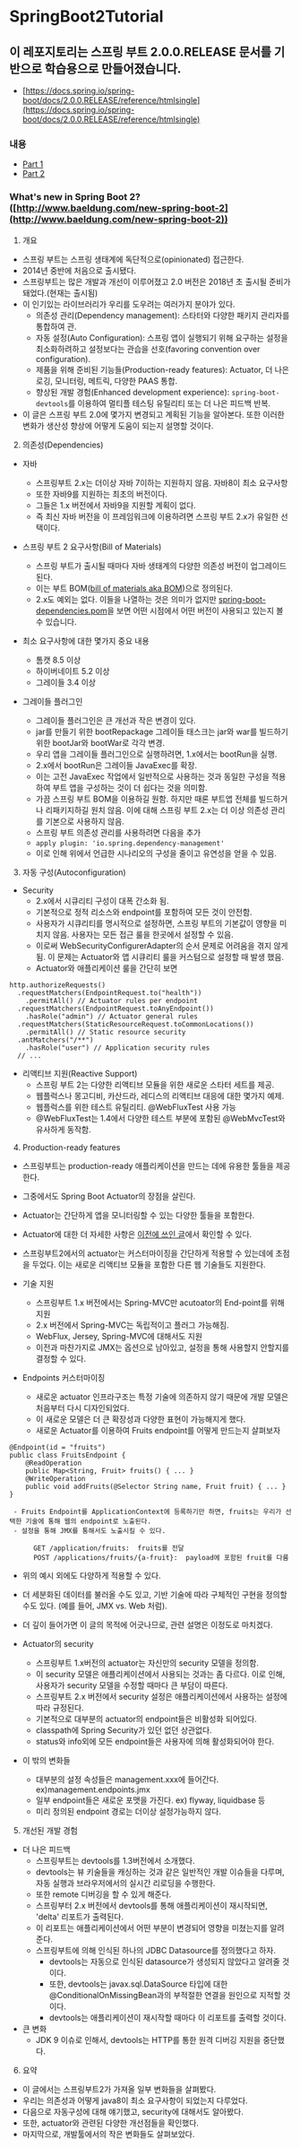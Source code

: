 # SpringBoot2Tutorial

## 이 레포지토리는 스프링 부트 2.0.0.RELEASE 문서를 기반으로 학습용으로 만들어졌습니다.

- [https://docs.spring.io/spring-boot/docs/2.0.0.RELEASE/reference/htmlsingle](https://docs.spring.io/spring-boot/docs/2.0.0.RELEASE/reference/htmlsingle)

### 내용

- [Part 1](https://github.com/lky1001/SpringBoot2Tutorial/tree/part1)
- [Part 2](https://github.com/lky1001/SpringBoot2Tutorial/tree/part2)

### What's new in Spring Boot 2? ([http://www.baeldung.com/new-spring-boot-2](http://www.baeldung.com/new-spring-boot-2))

1. 개요

  - 스프링 부트는 스프링 생태계에 독단적으로(opinionated) 접근한다.
  - 2014년 중반에 처음으로 출시됐다.
  - 스프링부트는 많은 개발과 개선이 이루어졌고 2.0 버전은 2018년 초 출시될 준비가 돼었다.(현재는 출시됨)
  - 이 인기있는 라이브러리가 우리를 도우려는 여러가지 분야가 있다.
    - 의존성 관리(Dependency management): 스타터와 다양한 패키지 관리자를 통합하여 관.
    - 자동 설정(Auto Configuration): 스프링 앱이 실행되기 위해 요구하는 설정을 최소화하려하고 설정보다는 관습을 선호(favoring convention over configuration).
    - 제품을 위해 준비된 기능들(Production-ready features): Actuator, 더 나은 로깅, 모니터링, 메트릭, 다양한 PAAS 통합.
    - 향상된 개발 경험(Enhanced development experience): `spring-boot-devtools`를 이용하여 멀티플 테스팅 유틸리티 또는 더 나은 피드백 반복.
  - 이 글은 스프링 부트 2.0에 몇가지 변경되고 계획된 기능을 알아본다. 또한 이러한 변화가 생산성 향상에 어떻게 도움이 되는지 설명할 것이다.

2. 의존성(Dependencies)

  - 자바
    - 스프링부트 2.x는 더이상 자바 7이하는 지원하지 않음. 자바8이 최소 요구사항
    - 또한 자바9를 지원하는 최초의 버전이다.
    - 그들은 1.x 버전에서 자바9을 지원할 계획이 없다.
    - 즉 최신 자바 버전을 이 프레임워크에 이용하려면 스프링 부트 2.x가 유일한 선택이다.

  - 스프링 부트 2 요구사항(Bill of Materials)
    - 스프링 부트가 출시될 때마다 자바 생태계의 다양한 의존성 버전이 업그레이드 된다.
    - 이는 부트 BOM([bill of materials aka BOM](http://www.baeldung.com/spring-maven-bom))으로 정의된다.
    - 2.x도 예외는 없다. 이들을 나열하는 것은 의미가 없지만 [spring-boot-dependencies.pom](https://github.com/spring-projects/spring-boot/blob/master/spring-boot-project/spring-boot-dependencies/pom.xml)을 보면 어떤 시점에서 어떤 버전이 사용되고 있는지 볼 수 있습니다.
  - 최소 요구사항에 대한 몇가지 중요 내용
    - 톰캣 8.5 이상
    - 하이버네이트 5.2 이상
    - 그레이들 3.4 이상

  - 그레이들 플러그인
    - 그레이들 플러그인은 큰 개선과 작은 변경이 있다.
    - jar를 만들기 위한 bootRepackage 그레이들 태스크는 jar와 war를 빌드하기 위한 bootJar와 bootWar로 각각 변경.
    - 우리 앱을 그레이들 플러그인으로 실행하려면, 1.x에서는 bootRun을 실행.
    - 2.x에서 bootRun은 그레이들 JavaExec를 확장.
    - 이는 고전 JavaExec 작업에서 일반적으로 사용하는 것과 동일한 구성을 적용하여 부트 앱을 구성하는 것이 더 쉽다는 것을 의미함.
    - 가끔 스프링 부트 BOM을 이용하길 원함. 하지만 때론 부트앱 전체를 빌드하거나 리패키지하길 원치 않음. 이에 대해 스프링 부트 2.x는 더 이상 의존성 관리를 기본으로 사용하지 않음.
    - 스프링 부트 의존성 관리를 사용하려면 다음을 추가
    - ```apply plugin: 'io.spring.dependency-management'```
    - 이로 인해 위에서 언급한 시나리오의 구성을 줄이고 유연성을 얻을 수 있음.

3. 자동 구성(Autoconfiguration)

  - Security
    - 2.x에서 시큐리티 구성이 대폭 간소화 됨.
    - 기본적으로 정적 리소스와 endpoint를 포함하여 모든 것이 안전함.
    - 사용자가 시큐리티를 명시적으로 설정하면, 스프링 부트의 기본값이 영향을 미치지 않음. 사용자는 모든 접근 룰을 한곳에서 설정할 수 있음.
    - 이로써 WebSecurityConfigurerAdapter의 순서 문제로 어려움을 겪지 않게 됨. 이 문제는 Actuator와 앱 시큐리티 룰을 커스텀으로 설정할 때 발생 했음.
    - Actuator와 애플리케이션 룰을 간단히 보면
```
http.authorizeRequests()
  .requestMatchers(EndpointRequest.to("health"))
    .permitAll() // Actuator rules per endpoint
  .requestMatchers(EndpointRequest.toAnyEndpoint())
    .hasRole("admin") // Actuator general rules
  .requestMatchers(StaticResourceRequest.toCommonLocations())
    .permitAll() // Static resource security
  .antMatchers("/**")
    .hasRole("user") // Application security rules
  // ...
```

  - 리액티브 지원(Reactive Support)
    - 스프링 부트 2는 다양한 리액티브 모듈을 위한 새로운 스타터 세트를 제공.
    - 웹플럭스나 몽고디비, 카산드라, 레디스의 리액티브 대응에 대한 몇가지 예제.
    - 웹플럭스를 위한 테스트 유틸리티. @WebFluxTest 사용 가능
    - @WebFluxTest는 1.4에서 다양한 테스트 부분에 포함된 @WebMvcTest와 유사하게 동작함.

4. Production-ready features

  - 스프링부트는 production-ready 애플리케이션을 만드는 데에 유용한 툴들을 제공한다.
  - 그중에서도 Spring Boot Actuator의 장점을 살린다.
  - Actuator는 간단하게 앱을 모니터링할 수 있는 다양한 툴들을 포함한다.
  - Actuator에 대한 더 자세한 사항은 [이전에 쓰인 글](http://www.baeldung.com/spring-boot-actuators)에서 확인할 수 있다.
  - 스프링부트2에서의 actuator는 커스터마이징을 간단하게 적용할 수 있는데에 초점을 두었다. 이는 새로운 리액티브 모듈을 포함한 다른 웹 기술들도 지원한다.
  - 기술 지원
    - 스프링부트 1.x 버전에서는 Spring-MVC만 acutoator의 End-point를 위해 지원
    - 2.x 버전에서 Spring-MVC는 독립적이고 플러그 가능해짐.
    - WebFlux, Jersey, Spring-MVC에 대해서도 지원
    - 이전과 마찬가지로 JMX는 옵션으로 남아있고, 설정을 통해 사용할지 안할지를 결정할 수 있다.

  - Endpoints 커스터마이징
    - 새로운 actuator 인프라구조는 특정 기술에 의존하지 않기 때문에 개발 모델은 처음부터 다시 디자인되었다.
    - 이 새로운 모델은 더 큰 확장성과 다양한 표현이 가능해지게 했다.
    - 새로운 Actuator를 이용하여 Fruits endpoint를 어떻게 만드는지 살펴보자
```
@Endpoint(id = "fruits")
public class FruitsEndpoint {
    @ReadOperation
    public Map<String, Fruit> fruits() { ... }
    @WriteOperation
    public void addFruits(@Selector String name, Fruit fruit) { ... }
}
```
     - Fruits Endpoint를 ApplicationContext에 등록하기만 하면, fruits는 우리가 선택한 기술에 통해 웹의 endpoint로 노출된다.
     - 설정을 통해 JMX를 통해서도 노출시킬 수 있다.
```
      GET /application/fruits:  fruits를 전달
      POST /applications/fruits/{a-fruit}:  payload에 포함된 fruit를 다룸
```
   - 위의 예시 외에도 다양하게 적용할 수 있다.
   - 더 세분화된 데이터를 불러올 수도 있고, 기반 기술에 따라 구체적인 구현을 정의할 수도 있다. (예를 들어, JMX vs. Web 처럼).
   - 더 깊이 들어가면 이 글의 목적에 어긋나므로, 관련 설명은 이정도로 마치겠다.

  -  Actuator의 security
     - 스프링부트 1.x버전의 actuator는 자신만의 security 모델을 정의함.
     - 이 security 모델은 애플리케이션에서 사용되는 것과는 좀 다르다. 이로 인해, 사용자가 security 모델을 수정할 때마다 큰 부담이 따른다.
     - 스프링부트 2.x 버전에서 security 설정은 애플리케이션에서 사용하는 설정에 따라 규정된다.
     - 기본적으로 대부분의 actuator의 endpoint들은 비활성화 되어있다.
     - classpath에 Spring Security가 있던 없던 상관없다.
     - status와 info외에 모든 endpoint들은 사용자에 의해 활성화되어야 한다.

  - 이 밖의 변화들
     - 대부분의 설정 속성들은 management.xxx에 들어간다. ex)management.endpoints.jmx
     - 일부 endpoint들은 새로운 포맷을 가진다. ex) flyway, liquidbase 등
     - 미리 정의된 endpoint 경로는 더이상 설정가능하지 않다.

5. 개선된 개발 경험

  - 더 나은 피드백
     - 스프링부트는 devtools를 1.3버전에서 소개했다.
     - devtools는 뷰 키술들을 캐싱하는 것과 같은 일반적인 개발 이슈들을 다루며, 자동 실행과 브라우저에서의 실시간 리로딩을 수행한다.
     - 또한 remote 디버깅을 할 수 있게 해준다.
     - 스프링부터 2.x 버전에서 devtools를 통해 애플리케이션이 재시작되면, 'delta' 리포트가 출력된다.
     - 이 리포트는 애플리케이션에서 어떤 부분이 변경되어 영향을 미쳤는지를 알려준다.
     - 스프링부트에 의해 인식된 하나의 JDBC Datasource를 정의했다고 하자.
        - devtools는 자동으로 인식된 datasource가 생성되지 않았다고 알려줄 것이다.
        - 또한, devtools는 javax.sql.DataSource 타입에 대한 @ConditionalOnMissingBean과의 부적절한 연결을 원인으로 지적할 것이다.
        - devtools는 애플리케이션이 재시작할 때마다 이 리포트를 출력할 것이다.
  - 큰 변화
     - JDK 9 이슈로 인해서, devtools는 HTTP를 통한 원격 디버깅 지원을 중단했다.

6. 요약

  - 이 글에서는 스프링부트2가 가져올 일부 변화들을 살펴봤다.
  - 우리는 의존성과 어떻게 java8이 최소 요구사항이 되었는지 다루었다.
  - 다음으로 자동구성에 대해 얘기했고, security에 대해서도 알아봤다.
  - 또한, actuator와 관련된 다양한 개선점들을 확인했다.
  - 마지막으로, 개발툴에서의 작은 변화들도 살펴보았다.
